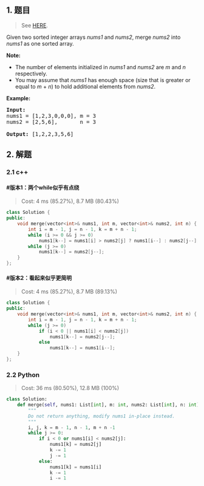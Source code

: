 ## 1. 题目

> See [HERE](https://leetcode.com/problems/merge-sorted-array/).

<div><p>Given two sorted integer arrays <em>nums1</em> and <em>nums2</em>, merge <em>nums2</em> into <em>nums1</em> as one sorted array.</p>

<p><strong>Note:</strong></p>

<ul>
	<li>The number of elements initialized in <em>nums1</em> and <em>nums2</em> are <em>m</em> and <em>n</em> respectively.</li>
	<li>You may assume that <em>nums1</em> has enough space (size that is greater or equal to <em>m</em> + <em>n</em>) to hold additional elements from <em>nums2</em>.</li>
</ul>

<p><strong>Example:</strong></p>

<pre><strong>Input:</strong>
nums1 = [1,2,3,0,0,0], m = 3
nums2 = [2,5,6],       n = 3

<strong>Output:</strong>&nbsp;[1,2,2,3,5,6]
</pre></div>

## 2. 解题

### 2.1 c++

#### #版本1：两个while似乎有点绕

> Cost: 4 ms (85.27%), 8.7 MB (80.43%)

```cpp
class Solution {
public:
    void merge(vector<int>& nums1, int m, vector<int>& nums2, int n) {
        int i = m - 1, j = n - 1, k = m + n - 1;
        while (i >= 0 && j >= 0)
            nums1[k--] = nums1[i] > nums2[j] ? nums1[i--] : nums2[j--];
        while (j >= 0)
            nums1[k--] = nums2[j--];
    }
};
```

#### #版本2：看起来似乎更简明

> Cost: 4 ms (85.27%), 8.7 MB (89.13%)

```cpp
class Solution {
public:
    void merge(vector<int>& nums1, int m, vector<int>& nums2, int n) {
        int i = m - 1, j = n - 1, k = m + n - 1;
        while (j >= 0)
            if (i < 0 || nums1[i] < nums2[j])
                nums1[k--] = nums2[j--];
            else
                nums1[k--] = nums1[i--];
    }
};
```

### 2.2 Python

> Cost: 36 ms (80.50%), 12.8 MB (100%)

```python
class Solution:
    def merge(self, nums1: List[int], m: int, nums2: List[int], n: int) -> None:
        """
        Do not return anything, modify nums1 in-place instead.
        """
        i, j, k = m - 1, n - 1, m + n -1
        while j >= 0:
            if i < 0 or nums1[i] < nums2[j]:
                nums1[k] = nums2[j]
                k -= 1
                j -= 1
            else:
                nums1[k] = nums1[i]
                k -= 1
                i -= 1
```
